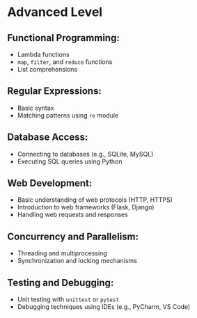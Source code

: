 # Advanced Level

## Functional Programming:
- Lambda functions
- `map`, `filter`, and `reduce` functions
- List comprehensions

## Regular Expressions:
- Basic syntax
- Matching patterns using `re` module

## Database Access:
- Connecting to databases (e.g., SQLite, MySQL)
- Executing SQL queries using Python

## Web Development:
- Basic understanding of web protocols (HTTP, HTTPS)
- Introduction to web frameworks (Flask, Django)
- Handling web requests and responses

## Concurrency and Parallelism:
- Threading and multiprocessing
- Synchronization and locking mechanisms

## Testing and Debugging:
- Unit testing with `unittest` or `pytest`
- Debugging techniques using IDEs (e.g., PyCharm, VS Code)
